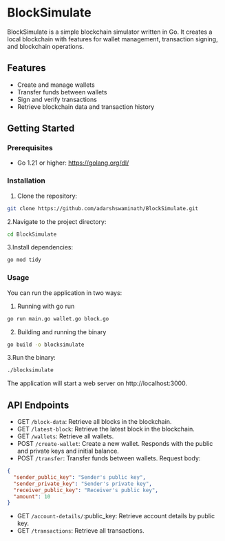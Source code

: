 # BlockSimulate

BlockSimulate is a simple blockchain simulator written in Go. It creates a local blockchain with features for wallet management, transaction signing, and blockchain operations.

## Features

* Create and manage wallets
* Transfer funds between wallets
* Sign and verify transactions
* Retrieve blockchain data and transaction history

## Getting Started

### Prerequisites

* Go 1.21 or higher: https://golang.org/dl/

### Installation

1. Clone the repository:

```sh
git clone https://github.com/adarshswaminath/BlockSimulate.git
```

2.Navigate to the project directory:

```sh
cd BlockSimulate
```

3.Install dependencies:

```sh
go mod tidy
```


### Usage
You can run the application in two ways:

1. Running with go run
```sh
go run main.go wallet.go block.go
```

2. Building and running the binary
```sh
go build -o blocksimulate
```
3.Run the binary:

```sh
./blocksimulate
```


The application will start a web server on http://localhost:3000.

## API Endpoints

- GET `/block-data`: Retrieve all blocks in the blockchain.
- GET `/latest-block`: Retrieve the latest block in the blockchain.
- GET `/wallets`: Retrieve all wallets.
- POST `/create-wallet`: Create a new wallet. Responds with the public and private keys and initial balance.
- POST `/transfer`: Transfer funds between wallets.
Request body:
```json
{
  "sender_public_key": "Sender's public key",
  "sender_private_key": "Sender's private key",
  "receiver_public_key": "Receiver's public key",
  "amount": 10
}
```
- GET `/account-details/`:public_key: Retrieve account details by public key.
- GET `/transactions`: Retrieve all transactions.